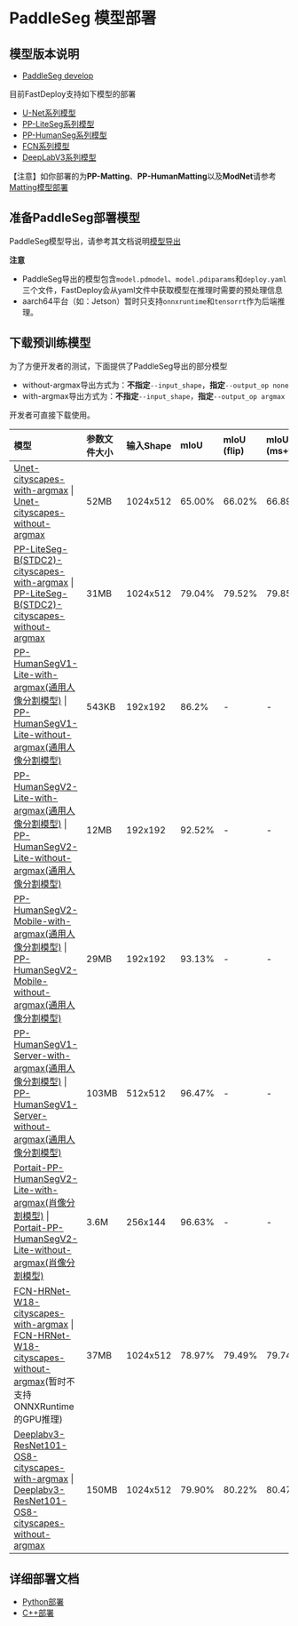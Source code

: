 # PaddleSeg 模型部署

## 模型版本说明

- [PaddleSeg develop](https://github.com/PaddlePaddle/PaddleSeg/tree/develop)

目前FastDeploy支持如下模型的部署 

- [U-Net系列模型](https://github.com/PaddlePaddle/PaddleSeg/blob/release/2.6/configs/unet/README.md)
- [PP-LiteSeg系列模型](https://github.com/PaddlePaddle/PaddleSeg/blob/release/2.6/configs/pp_liteseg/README.md)
- [PP-HumanSeg系列模型](https://github.com/PaddlePaddle/PaddleSeg/blob/release/2.6/contrib/PP-HumanSeg/README.md)
- [FCN系列模型](https://github.com/PaddlePaddle/PaddleSeg/blob/release/2.6/configs/fcn/README.md)
- [DeepLabV3系列模型](https://github.com/PaddlePaddle/PaddleSeg/blob/release/2.6/configs/deeplabv3/README.md)

【注意】如你部署的为**PP-Matting**、**PP-HumanMatting**以及**ModNet**请参考[Matting模型部署](../../matting)

## 准备PaddleSeg部署模型

PaddleSeg模型导出，请参考其文档说明[模型导出](https://github.com/PaddlePaddle/PaddleSeg/blob/develop/docs/model_export_cn.md)  

**注意**
- PaddleSeg导出的模型包含`model.pdmodel`、`model.pdiparams`和`deploy.yaml`三个文件，FastDeploy会从yaml文件中获取模型在推理时需要的预处理信息
- aarch64平台（如：Jetson）暂时只支持`onnxruntime`和`tensorrt`作为后端推理。

## 下载预训练模型

为了方便开发者的测试，下面提供了PaddleSeg导出的部分模型
- without-argmax导出方式为：**不指定**`--input_shape`，**指定**`--output_op none`
- with-argmax导出方式为：**不指定**`--input_shape`，**指定**`--output_op argmax`

开发者可直接下载使用。

| 模型                                                               | 参数文件大小    |输入Shape |  mIoU | mIoU (flip) | mIoU (ms+flip) |
|:---------------------------------------------------------------- |:----- |:----- | :----- | :----- | :----- |
| [Unet-cityscapes-with-argmax](https://bj.bcebos.com/paddlehub/fastdeploy/Unet_cityscapes_with_argmax_infer.tgz) \| [Unet-cityscapes-without-argmax](https://bj.bcebos.com/paddlehub/fastdeploy/Unet_cityscapes_without_argmax_infer.tgz)  | 52MB | 1024x512 | 65.00% | 66.02% | 66.89% |
| [PP-LiteSeg-B(STDC2)-cityscapes-with-argmax](https://bj.bcebos.com/paddlehub/fastdeploy/PP_LiteSeg_B_STDC2_cityscapes_with_argmax_infer.tgz) \| [PP-LiteSeg-B(STDC2)-cityscapes-without-argmax](https://bj.bcebos.com/paddlehub/fastdeploy/PP_LiteSeg_B_STDC2_cityscapes_without_argmax_infer.tgz) | 31MB  | 1024x512 | 79.04% |	79.52% | 79.85% |
|[PP-HumanSegV1-Lite-with-argmax(通用人像分割模型)](https://bj.bcebos.com/paddlehub/fastdeploy/Portrait_PP_HumanSegV1_Lite_with_argmax_infer.tgz) \| [PP-HumanSegV1-Lite-without-argmax(通用人像分割模型)](https://bj.bcebos.com/paddlehub/fastdeploy/PP_HumanSegV1_Lite_infer.tgz) |  543KB | 192x192 | 86.2% | - | - |
|[PP-HumanSegV2-Lite-with-argmax(通用人像分割模型)](https://bj.bcebos.com/paddlehub/fastdeploy/PP_HumanSegV2_Lite_192x192_with_argmax_infer.tgz) \| [PP-HumanSegV2-Lite-without-argmax(通用人像分割模型)](https://bj.bcebos.com/paddlehub/fastdeploy/PP_HumanSegV2_Lite_192x192_infer.tgz) |  12MB | 192x192 | 92.52% | - | - |
| [PP-HumanSegV2-Mobile-with-argmax(通用人像分割模型)](https://bj.bcebos.com/paddlehub/fastdeploy/PP_HumanSegV2_Mobile_192x192_with_argmax_infer.tgz) \| [PP-HumanSegV2-Mobile-without-argmax(通用人像分割模型)](https://bj.bcebos.com/paddlehub/fastdeploy/PP_HumanSegV2_Mobile_192x192_infer.tgz) |  29MB | 192x192 | 93.13% | - | - |
|[PP-HumanSegV1-Server-with-argmax(通用人像分割模型)](https://bj.bcebos.com/paddlehub/fastdeploy/PP_HumanSegV1_Server_with_argmax_infer.tgz) \| [PP-HumanSegV1-Server-without-argmax(通用人像分割模型)](https://bj.bcebos.com/paddlehub/fastdeploy/PP_HumanSegV1_Server_infer.tgz) |  103MB | 512x512 | 96.47% | - | - |
| [Portait-PP-HumanSegV2-Lite-with-argmax(肖像分割模型)](https://bj.bcebos.com/paddlehub/fastdeploy/Portrait_PP_HumanSegV2_Lite_256x144_with_argmax_infer.tgz) \| [Portait-PP-HumanSegV2-Lite-without-argmax(肖像分割模型)](https://bj.bcebos.com/paddlehub/fastdeploy/Portrait_PP_HumanSegV2_Lite_256x144_infer.tgz) |  3.6M | 256x144 | 96.63% | - | - |
| [FCN-HRNet-W18-cityscapes-with-argmax](https://bj.bcebos.com/paddlehub/fastdeploy/FCN_HRNet_W18_cityscapes_with_argmax_infer.tgz) \| [FCN-HRNet-W18-cityscapes-without-argmax](https://bj.bcebos.com/paddlehub/fastdeploy/FCN_HRNet_W18_cityscapes_without_argmax_infer.tgz)(暂时不支持ONNXRuntime的GPU推理) |  37MB | 1024x512 | 78.97% | 79.49% | 79.74% |
| [Deeplabv3-ResNet101-OS8-cityscapes-with-argmax](https://bj.bcebos.com/paddlehub/fastdeploy/Deeplabv3_ResNet101_OS8_cityscapes_with_argmax_infer.tgz) \| [Deeplabv3-ResNet101-OS8-cityscapes-without-argmax](https://bj.bcebos.com/paddlehub/fastdeploy/Deeplabv3_ResNet101_OS8_cityscapes_without_argmax_infer.tgz) |  150MB | 1024x512 | 79.90% | 80.22% | 80.47% |

## 详细部署文档

- [Python部署](python)
- [C++部署](cpp)
